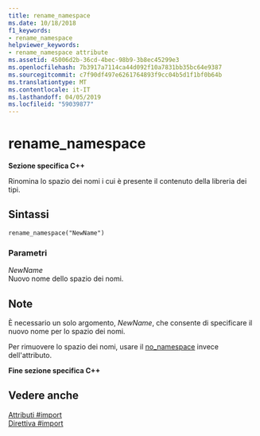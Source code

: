 ```yaml
---
title: rename_namespace
ms.date: 10/18/2018
f1_keywords:
- rename_namespace
helpviewer_keywords:
- rename_namespace attribute
ms.assetid: 45006d2b-36cd-4bec-98b9-3b8ec45299e3
ms.openlocfilehash: 7b3917a7114ca44d092f10a7831bb35bc64e9387
ms.sourcegitcommit: c7f90df497e6261764893f9cc04b5d1f1bf0b64b
ms.translationtype: MT
ms.contentlocale: it-IT
ms.lasthandoff: 04/05/2019
ms.locfileid: "59039877"
---
```

# <a name="renamenamespace"></a>rename_namespace

**Sezione specifica C++**

Rinomina lo spazio dei nomi i cui è presente il contenuto della libreria dei tipi.

## <a name="syntax"></a>Sintassi

```
rename_namespace("NewName")
```

### <a name="parameters"></a>Parametri

*NewName*<br/>
Nuovo nome dello spazio dei nomi.

## <a name="remarks"></a>Note

È necessario un solo argomento, *NewName*, che consente di specificare il nuovo nome per lo spazio dei nomi.

Per rimuovere lo spazio dei nomi, usare il [no_namespace](../preprocessor/no-namespace.md) invece dell'attributo.

**Fine sezione specifica C++**

## <a name="see-also"></a>Vedere anche

[Attributi #import](../preprocessor/hash-import-attributes-cpp.md)<br/>
[Direttiva #import](../preprocessor/hash-import-directive-cpp.md)